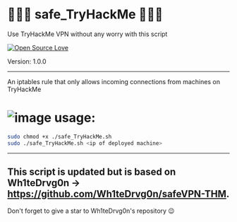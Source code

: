 # 👨🏽‍💻 safe_TryHackMe 👨🏽‍💻 
Use TryHackMe VPN without any worry with this script

[![Open Source Love](https://badges.frapsoft.com/os/v1/open-source.svg?v=102)](https://github.com/command-z3r0?tab=repositories)

Version: 1.0.0

-----------------------------------------------------------------------------------------------------
An iptables rule that only allows incoming connections from machines on TryHackMe 

# ![image](https://github.com/command-Z3R0/safe_TryHackMe/assets/63407688/f74b1c84-f601-4b4e-86d2-88983f6c4d2e) usage:

```bash
sudo chmod +x ./safe_TryHackMe.sh
sudo ./safe_TryHackMe.sh <ip of deployed machine>
```

-----------------------------------------------------------------------------------------------------
This script is updated but is based on Wh1teDrvg0n 
     -> https://github.com/Wh1teDrvg0n/safeVPN-THM.
-----------------------------------------------------------------------------------------------------
Don't forget to give a star to Wh1teDrvg0n's repository :wink:
